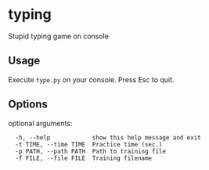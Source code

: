 # typing
Stupid typing game on console

## Usage
Execute `type.py` on your console.
Press Esc to quit.

## Options
optional arguments:
```
  -h, --help            show this help message and exit
  -t TIME, --time TIME  Practice time (sec.)
  -p PATH, --path PATH  Path to training file
  -f FILE, --file FILE  Training filename
```

